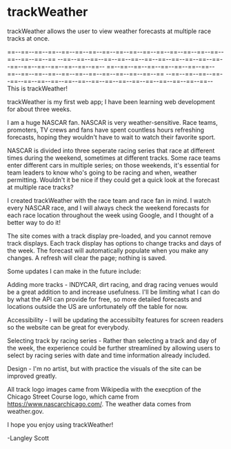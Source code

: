# trackWeather
trackWeather allows the user to view weather forecasts at multiple race tracks at once.

==--==--==--==--==--==--==--==--==--==--==--==--==--==--==--==--==--==--==--==
--==--==--==--==--==--==--==--==--==--==--==--==--==--==--==--==--==--==--==--
==--==--==--==--==--==--==--==--==--==--==--==--==--==--==--==--==--==--==--==
--==--==--==--==--==--==--==--==--==--==--==--==--==--==--==--==--==--==--==--
This is trackWeather!

trackWeather is my first web app; I have been learning web development for about three weeks.

I am a huge NASCAR fan. NASCAR is very weather-sensitive. Race teams, promoters, TV crews and fans have spent countless hours refreshing forecasts, hoping they wouldn't have to wait to watch their favorite sport.

NASCAR is divided into three seperate racing series that race at different times during the weekend, sometimes at different tracks. Some race teams enter different cars in multiple series; on those weekends, it's essential for team leaders to know who's going to be racing and when, weather permitting. Wouldn't it be nice if they could get a quick look at the forecast at multiple race tracks?

I created trackWeather with the race team and race fan in mind. I watch every NASCAR race, and I will always check the weekend forecasts for each race location throughout the week using Google, and I thought of a better way to do it!

The site comes with a track display pre-loaded, and you cannot remove track displays. Each track display has options to change tracks and days of the week. The forecast will automatically populate when you make any changes. A refresh will clear the page; nothing is saved.

Some updates I can make in the future include:

Adding more tracks - INDYCAR, dirt racing, and drag racing venues would be a great addition to and increase usefulness. I'll be limiting what I can do by what the API can provide for free, so more detailed forecasts and locations outside the US are unfortunately off the table for now.

Accessibility - I will be updating the accessibilty features for screen readers so the website can be great for everybody.

Selecting track by racing series - Rather than selecting a track and day of the week, the experience could be further streamlined by allowing users to select by racing series with date and time information already included.

Design - I'm no artist, but with practice the visuals of the site can be improved greatly.

All  track logo images came from Wikipedia with the execption of the Chicago Street Course logo, which came from https://www.nascarchicago.com/.
The weather data comes from weather.gov.

I hope you enjoy using trackWeather!

-Langley Scott

